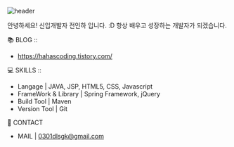 ![header](https://capsule-render.vercel.app/api?height=300&type=Rect&color=0:ACFE0B,100:00D9DA&section=header&text=HELLO%20WORLD!&fontColor=ffffff&desc=INHA's%20GITNUB%20FROFILE)

안녕하세요! 신입개발자 전인하 입니다. :D
항상 배우고 성장하는 개발자가 되겠습니다.

📚 BLOG :: 
- https://hahascoding.tistory.com/


💻 SKILLS ::
- Langage | JAVA, JSP, HTML5, CSS, Javascript
- FrameWork & Library |  Spring Framework, jQuery
- Build Tool | Maven
- Version Tool | Git

🙋 CONTACT
- MAIL | 0301dlsgk@gmail.com


